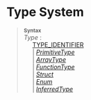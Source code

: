 # Type System

> **<sup>Syntax</sup>**\
> _Type_ :\
> &nbsp;&nbsp;&nbsp;&nbsp; [TYPE_IDENTIFIER](/lexical_structure/identifiers.md) \
> &nbsp;&nbsp;&nbsp;&nbsp; | [_PrimitiveType_](/type_system/primitives.md) \
> &nbsp;&nbsp;&nbsp;&nbsp; | [_ArrayType_](/type_system/array.md) \
> &nbsp;&nbsp;&nbsp;&nbsp; | [_FunctionType_](/type_system/function.md) \
> &nbsp;&nbsp;&nbsp;&nbsp; | [_Struct_](/type_system/struct.md) \
> &nbsp;&nbsp;&nbsp;&nbsp; | [_Enum_](/type_system/enum.md) \
> &nbsp;&nbsp;&nbsp;&nbsp; | [_InferredType_](/type_system/inferred.md)
